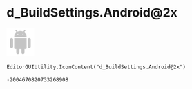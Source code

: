 # d_BuildSettings.Android@2x
![](/img/d_BuildSettings.Android@2x.png)

``` CSharp
EditorGUIUtility.IconContent("d_BuildSettings.Android@2x")
```
```
-2004670820733268908
```
